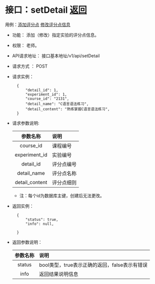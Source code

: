 # 接口：setDetail  [返回](../../README.md)
用例：[添加评分点](../用例/添加评分点.md) [修改评分点信息](../用例/修改评分点信息.md) 

- 功能：
    添加（修改）指定实验的评分点信息。
    
- 权限：
    老师。    
    
- API请求地址： 
    接口基本地址/v1/api/setDetail

- 请求方式 ：
    POST

- 请求实例：

        {
            "detail_id": 1,
            "experiment_id": 1,
            "course_id": "2131",
            "detail_name": "C语言语法练习",
            "detail_content": "熟练掌握C语言语法练习",
        }    
    
        
- 请求参数说明:        

  |参数名称|说明|
  |:---------:|:--------------------------------------------------------|      
  |course_id|课程编号|
  |experiment_id|实验编号|
  |detail_id|评分点编号|
  |detail_name|评分点名称|
  |detail_content|评分点细则|
  * 注：每个id为数据库主键，创建后无法更改。
  
- 返回实例：

        {         
            "status": true,
            "info": null,    

        }
 
- 返回参数说明： 
 
  |参数名称|说明|
  |:---------:|:--------------------------------------------------------|      
  |status|bool类型，true表示正确的返回，false表示有错误|
  |info|返回结果说明信息|

